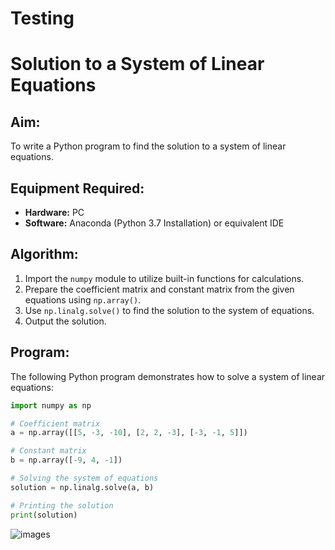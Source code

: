 # Testing
# Solution to a System of Linear Equations

## Aim:
To write a Python program to find the solution to a system of linear equations.

## Equipment Required:
- **Hardware:** PC
- **Software:** Anaconda (Python 3.7 Installation) or equivalent IDE

## Algorithm:
1. Import the `numpy` module to utilize built-in functions for calculations.
2. Prepare the coefficient matrix and constant matrix from the given equations using `np.array()`.
3. Use `np.linalg.solve()` to find the solution to the system of equations.
4. Output the solution.

## Program:
The following Python program demonstrates how to solve a system of linear equations:

```python
import numpy as np

# Coefficient matrix
a = np.array([[5, -3, -10], [2, 2, -3], [-3, -1, 5]])

# Constant matrix
b = np.array([-9, 4, -1])

# Solving the system of equations
solution = np.linalg.solve(a, b)

# Printing the solution
print(solution)
```

![images](https://github.com/user-attachments/assets/75243114-3b34-45c9-8443-7b2a8556c32b)

